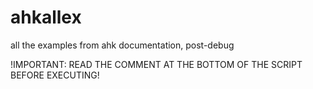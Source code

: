 # ahkallex
all the examples from ahk documentation, post-debug

!IMPORTANT: READ THE COMMENT AT THE BOTTOM OF THE SCRIPT BEFORE EXECUTING!
